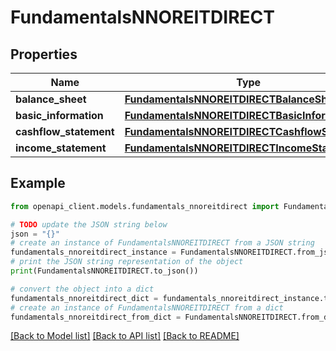 # FundamentalsNNOREITDIRECT


## Properties

Name | Type | Description | Notes
------------ | ------------- | ------------- | -------------
**balance_sheet** | [**FundamentalsNNOREITDIRECTBalanceSheet**](FundamentalsNNOREITDIRECTBalanceSheet.md) |  | [optional] 
**basic_information** | [**FundamentalsNNOREITDIRECTBasicInformation**](FundamentalsNNOREITDIRECTBasicInformation.md) |  | [optional] 
**cashflow_statement** | [**FundamentalsNNOREITDIRECTCashflowStatement**](FundamentalsNNOREITDIRECTCashflowStatement.md) |  | [optional] 
**income_statement** | [**FundamentalsNNOREITDIRECTIncomeStatement**](FundamentalsNNOREITDIRECTIncomeStatement.md) |  | [optional] 

## Example

```python
from openapi_client.models.fundamentals_nnoreitdirect import FundamentalsNNOREITDIRECT

# TODO update the JSON string below
json = "{}"
# create an instance of FundamentalsNNOREITDIRECT from a JSON string
fundamentals_nnoreitdirect_instance = FundamentalsNNOREITDIRECT.from_json(json)
# print the JSON string representation of the object
print(FundamentalsNNOREITDIRECT.to_json())

# convert the object into a dict
fundamentals_nnoreitdirect_dict = fundamentals_nnoreitdirect_instance.to_dict()
# create an instance of FundamentalsNNOREITDIRECT from a dict
fundamentals_nnoreitdirect_from_dict = FundamentalsNNOREITDIRECT.from_dict(fundamentals_nnoreitdirect_dict)
```
[[Back to Model list]](../README.md#documentation-for-models) [[Back to API list]](../README.md#documentation-for-api-endpoints) [[Back to README]](../README.md)


